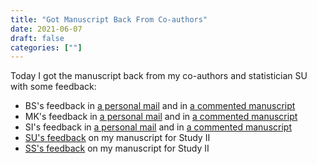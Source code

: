 ```yaml
---
title: "Got Manuscript Back From Co-authors"
date: 2021-06-07
draft: false
categories: [""]
---
```


Today I got the manuscript back from my co-authors and statistician SU with some feedback:

* BS's feedback in [a personal mail](https://lu.app.box.com/file/834035528095) and in [a commented manuscript](https://lu.app.box.com/file/834023110366)
* MK's feedback in [a personal mail](https://lu.app.box.com/file/834033597319) and in [a commented manuscript](https://lu.app.box.com/file/834023590174)
* SI's feedback in [a personal mail](https://lu.app.box.com/file/834023377816) and in [a commented manuscript](https://lu.app.box.com/file/834018854078)
* [SU's feedback](https://lu.app.box.com/file/834026436723) on my manuscript for Study II
* [SS's feedback](https://lu.app.box.com/file/834026596955) on my manuscript for Study II
 

